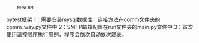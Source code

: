 		

		NEWCRM
pytest框架
	1：需要安装mysql数据库，连接方法在comm文件夹的comm_way.py文件中
	2：SMTP邮箱配置在run文件夹的main.py文件中
	3：首次使用请按顺序执行用例，程序会依次自动依次建表。
